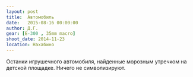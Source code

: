 ```yaml
---
layout: post
title:  Автомобиль
date:   2015-08-16 00:00:00
author: Д.Г.
gear: [E-300 , 35mm macro]
shoot_date: 2014-11-23
location: Нахабино
---
```


Останки игрушечного автомобиля, найденные морозным утречком на детской площадке. Ничего не символизируют.
